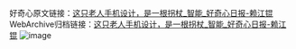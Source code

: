 好奇心原文链接：[这只老人手机设计，是一根拐杖_智能_好奇心日报-赖江锟](https://www.qdaily.com/articles/8438.html)
WebArchive归档链接：[这只老人手机设计，是一根拐杖_智能_好奇心日报-赖江锟](http://web.archive.org/web/20190623152829/https://www.qdaily.com/articles/8438.html)
![image](http://ww3.sinaimg.cn/large/007d5XDply1g3vd5nvaa3j30u02rk4qp)